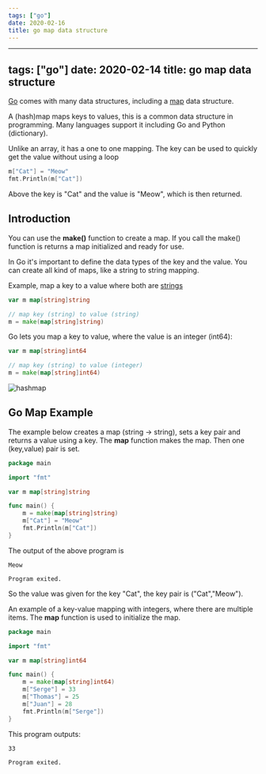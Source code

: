 ```yaml
---
tags: ["go"]
date: 2020-02-16
title: go map data structure
---
```

---
tags: ["go"]
date: 2020-02-14
title: go map data structure
---
<a href="https://golang.org">Go</a> comes with many data structures, including a <a href="https://golangr.com/maps/">map</a> data structure.

A (hash)map maps keys to values, this is a common data structure in programming. Many languages support it including Go and Python (dictionary).

Unlike an array, it has a one to one mapping. The key can be used to quickly get the value without using a loop

```go
m["Cat"] = "Meow"
fmt.Println(m["Cat"])
```

Above the key is "Cat" and the value is "Meow", which is then returned.


## Introduction

You can use the **make()** function to create a map. If you call the make() function is returns a map initialized and ready for use.

In Go it's important to define the data types of the key and the value.
You can create all kind of maps, like a string to string mapping.

Example, map a key to a value where both are <a href="https://golangr.com/strings/">strings</a>

```go
var m map[string]string

// map key (string) to value (string)
m = make(map[string]string)
```

Go lets you map a key to value, where the value is an integer (int64):

```go
var m map[string]int64

// map key (string) to value (integer)
m = make(map[string]int64)
```

![hashmap](https://dev-to-uploads.s3.amazonaws.com/i/ykbjcnrkbfunucryhxox.png)

## Go Map Example

The example below creates a map (string -> string), sets a key pair and returns a value using a key. The **map** function makes the map. Then one (key,value) pair is set.

```go
package main

import "fmt"

var m map[string]string

func main() {
	m = make(map[string]string)
	m["Cat"] = "Meow"
	fmt.Println(m["Cat"])
}
```

The output of the above program is

    Meow
    
    Program exited.

So the value was given for the key "Cat", the key pair is ("Cat","Meow").

An example of a key-value mapping with integers, where there are multiple items. The **map** function is used to initialize the map.

```go
package main

import "fmt"

var m map[string]int64

func main() {
	m = make(map[string]int64)
	m["Serge"] = 33
	m["Thomas"] = 25
	m["Juan"] = 28
	fmt.Println(m["Serge"])
}
```

This program outputs:

    33

    Program exited.


